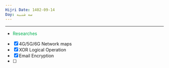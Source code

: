 ```yaml
---
Hijri Date: 1402-09-14
Day: سه شنبه
---
```

----
- <font color="#00b050">Researches</font>
- [x] 4G/5G/6G Network maps
- [x] XOR Logical Operation
- [x] Email Encryption
- [ ] 